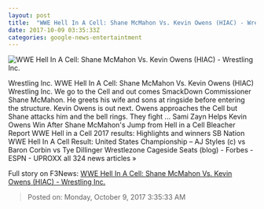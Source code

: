 ```yaml
---
layout: post
title:  "WWE Hell In A Cell: Shane McMahon Vs. Kevin Owens (HIAC) - Wrestling Inc."
date: 2017-10-09 03:35:33Z
categories: google-news-entertaintment
---
```


![WWE Hell In A Cell: Shane McMahon Vs. Kevin Owens (HIAC) - Wrestling Inc.](http://www.wrestlinginc.com/wi/images/pics/kevin-owens1.jpg)

Wrestling Inc. WWE Hell In A Cell: Shane McMahon Vs. Kevin Owens (HIAC) Wrestling Inc. We go to the Cell and out comes SmackDown Commissioner Shane McMahon. He greets his wife and sons at ringside before entering the structure. Kevin Owens is out next. Owens approaches the Cell but Shane attacks him and the bell rings. They fight ... Sami Zayn Helps Kevin Owens Win After Shane McMahon's Jump from Hell in a Cell Bleacher Report WWE Hell in a Cell 2017 results: Highlights and winners SB Nation WWE Hell In A Cell Result: United States Championship – AJ Styles (c) vs Baron Corbin vs Tye Dillinger Wrestlezone Cageside Seats (blog) - Forbes - ESPN - UPROXX all 324 news articles »


Full story on F3News: [WWE Hell In A Cell: Shane McMahon Vs. Kevin Owens (HIAC) - Wrestling Inc.](http://www.f3nws.com/n/ZGEzFF)

> Posted on: Monday, October 9, 2017 3:35:33 AM
